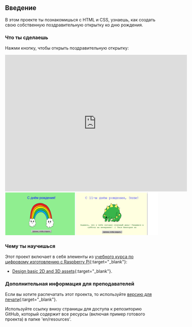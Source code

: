 ## Введение

В этом проекте ты познакомишься с HTML и CSS, узнаешь, как создать свою собственную поздравительную открытку ко дню рождения.

### Что ты сделаешь

Нажми кнопку, чтобы открыть поздравительную открытку:

<div class="trinket">
  <iframe src="https://trinket.io/embed/html/636487be7f?outputOnly=true&start=result" width="600" height="450" frameborder="0" marginwidth="0" marginheight="0" allowfullscreen>
  </iframe>
  <img src="images/birthday-final.png">
</div>

### Чему ты научишься

Этот проект включает в себя элементы из [учебного курса по цифровому изготовлению с Raspberry Pi](http://rpf.io/curriculum){:target="_blank"}:

+ [Design basic 2D and 3D assets](https://www.raspberrypi.org/curriculum/design/creator){:target="_blank"}.

### Дополнительная информация для преподавателей

Если вы хотите распечатать этот проекта, то используйте [версию для печати](https://projects.raspberrypi.org/ru-RU/projects/happy-birthday/print){:target="_blank"}.

Используйте ссылку внизу страницы для доступа к репозиторию GitHub, который содержит все ресурсы (включая пример готового проекта) в папке 'en/resources'.